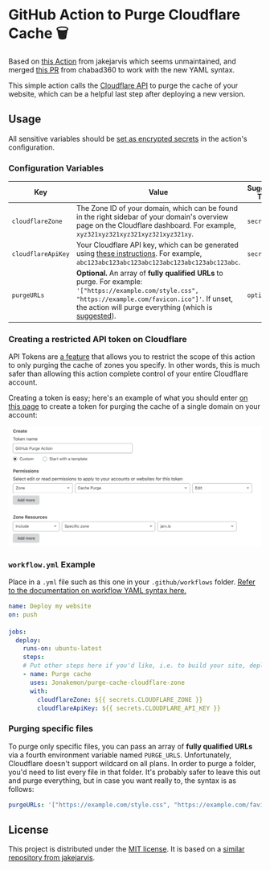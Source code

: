 # GitHub Action to Purge Cloudflare Cache  🗑️ 

Based on [this Action](https://github.com/jakejarvis/cloudflare-purge-action) from jakejarvis which seems unmaintained, and merged [this PR](https://github.com/jakejarvis/cloudflare-purge-action/pull/2) from chabad360 to work with the new YAML syntax.

This simple action calls the [Cloudflare API](https://api.cloudflare.com/#zone-purge-all-files) to purge the cache of your website, which can be a helpful last step after deploying a new version.


## Usage

All sensitive variables should be [set as encrypted secrets](https://help.github.com/en/articles/virtual-environments-for-github-actions#creating-and-using-secrets-encrypted-variables) in the action's configuration.


### Configuration Variables

| Key | Value | Suggested Type | Required |
| ------------- | ------------- | ------------- | ------------- |
| `cloudflareZone` | The Zone ID of your domain, which can be found in the right sidebar of your domain's overview page on the Cloudflare dashboard. For example, `xyz321xyz321xyz321xyz321xyz321xy`. | `secret` | **Yes** |
| `cloudflareApiKey` | Your Cloudflare API key, which can be generated using [these instructions](https://support.cloudflare.com/hc/en-us/articles/200167836-Where-do-I-find-my-Cloudflare-API-key-). For example, `abc123abc123abc123abc123abc123abc123abc123abc`. | `secret` | **Yes** |
| `purgeURLs` | **Optional.** An array of **fully qualified URLs** to purge. For example: `'["https://example.com/style.css", "https://example.com/favicon.ico"]'`. If unset, the action will purge everything (which is [suggested](#purging-specific-files)). | `option` | No |


### Creating a restricted API token on Cloudflare

API Tokens are [a feature](https://blog.cloudflare.com/api-tokens-general-availability/) that allows you to restrict the scope of this action to only purging the cache of zones you specify. In other words, this is much safer than allowing this action complete control of your entire Cloudflare account.

Creating a token is easy; here's an example of what you should enter [on this page](https://dash.cloudflare.com/profile/api-tokens) to create a token for purging the cache of a single domain on your account:

![Creating an API Token for purging](tokens.png)

### `workflow.yml` Example

Place in a `.yml` file such as this one in your `.github/workflows` folder. [Refer to the documentation on workflow YAML syntax here.](https://help.github.com/en/articles/workflow-syntax-for-github-actions)

```yaml
name: Deploy my website
on: push

jobs:
  deploy:
    runs-on: ubuntu-latest
    steps:
    # Put other steps here if you'd like, i.e. to build your site, deploy it to a service, etc.
    - name: Purge cache
      uses: Jonakemon/purge-cache-cloudflare-zone
      with:
        cloudflareZone: ${{ secrets.CLOUDFLARE_ZONE }}
        cloudflareApiKey: ${{ secrets.CLOUDFLARE_API_KEY }}
```

### Purging specific files

To purge only specific files, you can pass an array of **fully qualified URLs** via a fourth environment variable named `PURGE_URLS`. Unfortunately, Cloudflare doesn't support wildcard on all plans. In order to purge a folder, you'd need to list every file in that folder. It's probably safer to leave this out and purge everything, but in case you want really to, the syntax is as follows:

```yaml
purgeURLs: '["https://example.com/style.css", "https://example.com/favicon.ico"]'
```


## License

This project is distributed under the [MIT license](LICENSE.md). It is based on a [similar repository from jakejarvis](https://github.com/jakejarvis/cloudflare-purge-action).
